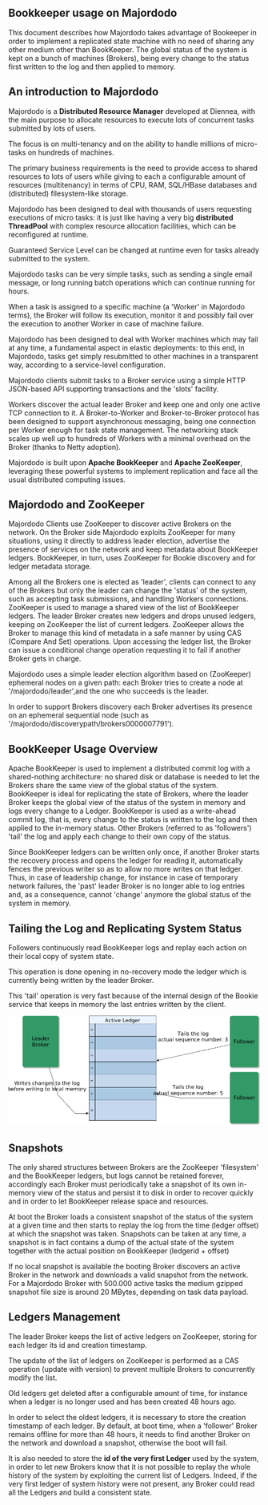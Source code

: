 ## Bookkeeper usage on Majordodo 

 This document describes how Majordodo takes advantage of  Bookeeper in order to implement a replicated state machine with no need of sharing any other medium other than BookKeeper.
 The global status of the system is kept on a bunch of machines (Brokers), being every change to the status first written to the log and then applied to memory.

## An introduction to Majordodo

  Majordodo is a **Distributed Resource Manager** developed at Diennea, with the main purpose to allocate resources to execute lots of concurrent tasks submitted by lots of users.

  The focus is on multi-tenancy and on the ability to handle millions of micro-tasks on hundreds of machines.
    
  The primary business requirements is the need to provide access to shared resources to lots of users while giving to each a configurable amount of resources (multitenancy) in terms of CPU, RAM, SQL/HBase databases and (distributed) filesystem-like storage.

  Majordodo has been designed to deal with thousands of users requesting executions of micro tasks: it is just like having a very big **distributed ThreadPool** with complex resource allocation facilities, which can be reconfigured at runtime.

  Guaranteed Service Level can be changed at runtime even for tasks already submitted to the system.

  Majordodo tasks can be very simple tasks, such as sending a single email message, or long running batch operations which can continue running for hours.

  When a task is assigned to a specific machine (a 'Worker' in Majordodo terms), the Broker will follow its execution, monitor it and possibly fail over the execution to another Worker in case of machine failure.

  Majordodo has been designed to deal with Worker machines which may fail at any time, a fundamental aspect in elastic deployments: to this end, in Majordodo, tasks get simply resubmitted to other machines in a transparent way, according to a service-level configuration.

  Majordodo clients submit tasks to a Broker service using a simple HTTP JSON-based API supporting transactions and the 'slots' facility.

  Workers discover the actual leader Broker and keep one and only one active TCP connection to it. A Broker-to-Worker and Broker-to-Broker protocol has been designed to support asynchronous messaging, being one connection per Worker enough for task state management. The networking stack scales up well up to hundreds of Workers with a minimal overhead on the Broker (thanks to Netty adoption).

  Majordodo is built upon **Apache BookKeeper** and **Apache ZooKeeper**, leveraging these powerful systems to implement replication and face all the usual distributed computing issues.

## Majordodo and ZooKeeper

  Majordodo Clients use ZooKeeper to discover active Brokers on the network.
  On the Broker side Majordodo exploits ZooKeeper for many situations, using it directly to address leader election, advertise the presence of services on the network and keep metadata about BookKeeper ledgers. BookKeeper, in turn, uses ZooKeeper for Bookie discovery and for ledger metadata storage.

  Among all the Brokers one is elected as 'leader', clients can connect to any of the Brokers but only the leader can change the 'status' of the system, such as accepting task submissions, and handling Workers connections.
  ZooKeeper is used to manage a shared view of the list of BookKeeper ledgers. The leader Broker creates new ledgers and drops unused ledgers, keeping on ZooKeeper the list of current ledgers.
  ZooKeeper allows the Broker to manage this kind of metadata in a safe manner by using CAS (Compare And Set) operations. Upon accessing the ledger list, the Broker can issue a conditional change operation requesting it to fail if another Broker gets in charge.

  Majordodo uses a simple leader election algorithm based on (ZooKeeper) ephemeral nodes on a given path: each Broker tries to create a node at '/majordodo/leader',and the one who succeeds is the leader.

  In order to support Brokers discovery each Broker advertises its presence on an ephemeral sequential node (such as '/majordodo/discoverypath/brokers0000007791').

## BookKeeper Usage Overview

  Apache BookKeeper is used to implement a distributed commit log with a shared-nothing architecture: no shared disk or database is needed to let the Brokers share the same view of the global status of the system.
  BookKeeper is ideal for replicating the state of Brokers, where the leader Broker keeps the global view of the status of the system in memory and logs every change to a Ledger.
  BookKeeper is used as a write-ahead commit log, that is, every change to the status is written to the log and then applied to the in-memory status.
  Other Brokers (referred to as 'followers') 'tail' the log and apply each change to their own copy of the status.
  
  Since BookKeeper ledgers can be written only once, if another Broker starts the recovery process and opens the ledger for reading it, automatically fences the previous writer so as to allow no more writes on that ledger. Thus, in case of leadership change, for instance in case of temporary network failures, the 'past' leader Broker is no longer able to log entries and, as a consequence, cannot 'change' anymore the global status of the system in memory.

## Tailing the Log and Replicating System Status

  Followers continuously read BookKeeper logs and replay each action on their local copy of system state. 

  This operation is done opening in no-recovery mode the ledger which is currently being written by the leader Broker.

  This 'tail' operation is very fast because of the internal design of the Bookie service that keeps in memory the last entries written by the client.  

 ![Brokers](image1.png)

## Snapshots

  The only shared structures between Brokers are the ZooKeeper 'filesystem' and the BookKeeper ledgers, but logs cannot be retained forever, accordingly each Broker must periodically take a snapshot of its own in-memory view of the status and persist it to disk in order to recover quickly and in order to let BookKeeper release space and resources.

  At boot the Broker loads a consistent snapshot of the status of the system at a given time and then starts to replay the log from the time (ledger offset) at which the snapshot was taken. Snapshots can be taken at any time, a snapshot is in fact contains a dump of the actual state of the system together with the actual position on BookKeeper (ledgerid + offset) 

  If no local snapshot is available the booting Broker discovers an active Broker in the network and downloads a valid snapshot from the network. For a Majordodo Broker with 500.000 active tasks the medium gzipped snapshot file size is around 20 MBytes, depending on task data payload.
  

## Ledgers Management

  The leader Broker keeps the list of active ledgers on ZooKeeper, storing for each ledger its id and creation timestamp.
  
  The update of the list of ledgers on ZooKeeper is performed as a CAS operation (update with version) to prevent multiple Brokers to concurrently modify the list.
    
  Old ledgers get deleted after a configurable amount of time, for instance when a ledger is no longer used and has been created 48 hours ago.

  In order to select the oldest ledgers, it is necessary to store the creation timestamp of each ledger. By default, at boot time,  when a 'follower' Broker remains offline for more than 48 hours, it needs to find another Broker on the network and download a snapshot, otherwise the boot will fail.

  It is also needed to store the **id of the very first Ledger** used by the system, in order to let new Brokers know that it is not possible to replay the whole history of the system by exploiting the current list of Ledgers. Indeed, if the very first ledger of system history were not present, any Broker could read all the Ledgers and build a consistent state.  
